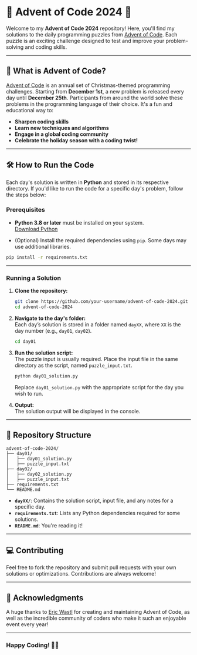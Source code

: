 # 🎄 Advent of Code 2024 🎄

Welcome to my **Advent of Code 2024** repository! Here, you'll find my solutions to the daily programming puzzles from [Advent of Code](https://adventofcode.com/2024). Each puzzle is an exciting challenge designed to test and improve your problem-solving and coding skills.

---

## 📖 What is Advent of Code?

[Advent of Code](https://adventofcode.com/) is an annual set of Christmas-themed programming challenges. Starting from **December 1st**, a new problem is released every day until **December 25th**. Participants from around the world solve these problems in the programming language of their choice. It's a fun and educational way to:

- **Sharpen coding skills**  
- **Learn new techniques and algorithms**  
- **Engage in a global coding community**  
- **Celebrate the holiday season with a coding twist!**

---

## 🛠️ How to Run the Code

Each day's solution is written in **Python** and stored in its respective directory. If you'd like to run the code for a specific day's problem, follow the steps below:

### Prerequisites

- **Python 3.8 or later** must be installed on your system.  
  [Download Python](https://www.python.org/downloads/)

- (Optional) Install the required dependencies using `pip`. Some days may use additional libraries.

```bash
pip install -r requirements.txt
```

---

### Running a Solution

1. **Clone the repository:**

   ```bash
   git clone https://github.com/your-username/advent-of-code-2024.git
   cd advent-of-code-2024
   ```

2. **Navigate to the day's folder:**  
   Each day’s solution is stored in a folder named `dayXX`, where `XX` is the day number (e.g., `day01`, `day02`).

   ```bash
   cd day01
   ```

3. **Run the solution script:**  
   The puzzle input is usually required. Place the input file in the same directory as the script, named `puzzle_input.txt`.

   ```bash
   python day01_solution.py
   ```

   Replace `day01_solution.py` with the appropriate script for the day you wish to run.

4. **Output:**  
   The solution output will be displayed in the console.

---

## 📁 Repository Structure

```plaintext
advent-of-code-2024/
├── day01/
│   ├── day01_solution.py
│   ├── puzzle_input.txt
├── day02/
│   ├── day02_solution.py
│   ├── puzzle_input.txt
├── requirements.txt
└── README.md
```

- **`dayXX/`**: Contains the solution script, input file, and any notes for a specific day.  
- **`requirements.txt`**: Lists any Python dependencies required for some solutions.  
- **`README.md`**: You're reading it!  

---

## 💻 Contributing

Feel free to fork the repository and submit pull requests with your own solutions or optimizations. Contributions are always welcome!

---

## 🌟 Acknowledgments

A huge thanks to [Eric Wastl](https://twitter.com/ericwastl) for creating and maintaining Advent of Code, as well as the incredible community of coders who make it such an enjoyable event every year!

---

### Happy Coding! 🎅🎄


